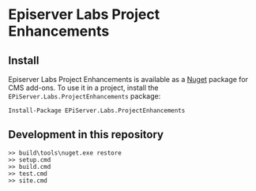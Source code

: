 # Episerver Labs Project Enhancements

## Install

Episerver Labs Project Enhancements is available as a [Nuget](https://nuget.episerver.com/package/?id=EPiServer.Labs.ProjectEnhancements) package for CMS add-ons.
To use it in a project, install the `EPiServer.Labs.ProjectEnhancements` package:

```console
Install-Package EPiServer.Labs.ProjectEnhancements
```

## Development in this repository

```console
>> build\tools\nuget.exe restore
>> setup.cmd
>> build.cmd
>> test.cmd
>> site.cmd
```